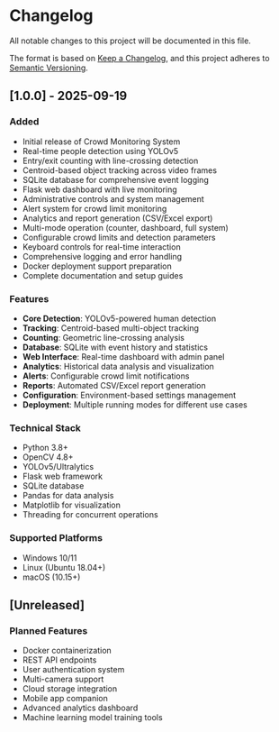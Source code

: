 # Changelog

All notable changes to this project will be documented in this file.

The format is based on [Keep a Changelog](https://keepachangelog.com/en/1.0.0/),
and this project adheres to [Semantic Versioning](https://semver.org/spec/v2.0.0.html).

## [1.0.0] - 2025-09-19

### Added
- Initial release of Crowd Monitoring System
- Real-time people detection using YOLOv5
- Entry/exit counting with line-crossing detection
- Centroid-based object tracking across video frames
- SQLite database for comprehensive event logging
- Flask web dashboard with live monitoring
- Administrative controls and system management
- Alert system for crowd limit monitoring
- Analytics and report generation (CSV/Excel export)
- Multi-mode operation (counter, dashboard, full system)
- Configurable crowd limits and detection parameters
- Keyboard controls for real-time interaction
- Comprehensive logging and error handling
- Docker deployment support preparation
- Complete documentation and setup guides

### Features
- **Core Detection**: YOLOv5-powered human detection
- **Tracking**: Centroid-based multi-object tracking
- **Counting**: Geometric line-crossing analysis
- **Database**: SQLite with event history and statistics
- **Web Interface**: Real-time dashboard with admin panel
- **Analytics**: Historical data analysis and visualization
- **Alerts**: Configurable crowd limit notifications
- **Reports**: Automated CSV/Excel report generation
- **Configuration**: Environment-based settings management
- **Deployment**: Multiple running modes for different use cases

### Technical Stack
- Python 3.8+
- OpenCV 4.8+
- YOLOv5/Ultralytics
- Flask web framework
- SQLite database
- Pandas for data analysis
- Matplotlib for visualization
- Threading for concurrent operations

### Supported Platforms
- Windows 10/11
- Linux (Ubuntu 18.04+)
- macOS (10.15+)

## [Unreleased]

### Planned Features
- Docker containerization
- REST API endpoints
- User authentication system
- Multi-camera support
- Cloud storage integration
- Mobile app companion
- Advanced analytics dashboard
- Machine learning model training tools